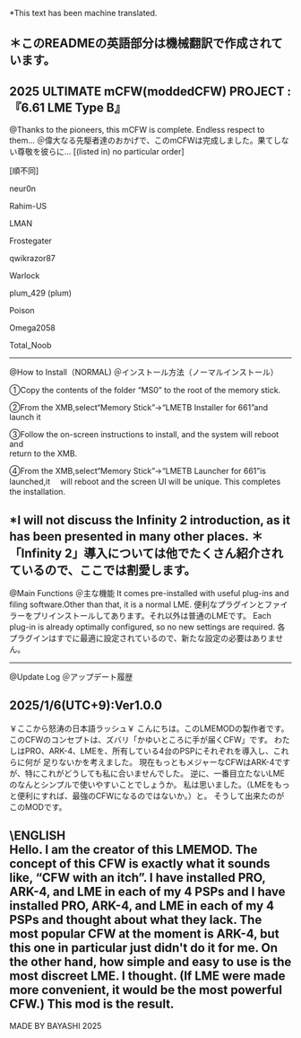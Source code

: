 *This text has been machine translated.

＊このREADMEの英語部分は機械翻訳で作成されています。
-------------------------------------------
 2025 ULTIMATE mCFW(moddedCFW) PROJECT :『6.61 LME Type B』
-------------------------------------------
@Thanks to the pioneers, this mCFW is complete. Endless respect to them...
＠偉大なる先駆者達のおかげで、このmCFWは完成しました。果てしない尊敬を彼らに…
[(listed in) no particular order]

[順不同]

neur0n

Rahim-US

LMAN

Frostegater

qwikrazor87

Warlock

plum_429 (plum)

Poison

Omega2058

Total_Noob

----------------------------------------------------------------------------------
@How to Install（NORMAL)
＠インストール方法（ノーマルインストール）

①Copy the contents of the folder “MS0” to the root of the memory stick.

②From the XMB,select“Memory Stick”->“LMETB Installer for 661”and launch it

③Follow the on-screen instructions to install, and the system will reboot and   
  return to the XMB.

④From the XMB,select“Memory Stick”->“LMETB Launcher for 661”is launched,it 
　will reboot and the screen UI will be unique. This completes the installation.

*I will not discuss the Infinity 2 introduction, as it has been presented in many other places.
＊「Infinity 2」導入については他でたくさん紹介されているので、ここでは割愛します。
-------------------------------------------
@Main Functions
＠主な機能
It comes pre-installed with useful plug-ins and filing software.Other than that, it is a normal LME.
便利なプラグインとファイラーをプリインストールしてあります。それ以外は普通のLMEです。
Each plug-in is already optimally configured, so no new settings are required.
各プラグインはすでに最適に設定されているので、新たな設定の必要はありません。

-------------------------------------------
@Update Log
＠アップデート履歴

2025/1/6(UTC+9):Ver1.0.0
-------------------------------------------
￥ここから怒涛の日本語ラッシュ￥
こんにちは。このLMEMODの製作者です。 
このCFWのコンセプトは、ズバリ「かゆいところに手が届くCFW」です。
わたしはPRO、ARK-4、LMEを、所有している4台のPSPにそれぞれを導入し、これらに何が
足りないかを考えました。
現在もっともメジャーなCFWはARK-4ですが、特にこれがどうしても私に合いませんでした。
逆に、一番目立たないLMEのなんとシンプルで使いやすいことでしょうか。
私は思いました。（LMEをもっと便利にすれば、最強のCFWになるのではないか。）と。
そうして出来たのがこのMODです。

\ENGLISH\
Hello. I am the creator of this LMEMOD.
The concept of this CFW is exactly what it sounds like, “CFW with an itch”.
I have installed PRO, ARK-4, and LME in each of my 4 PSPs and
I have installed PRO, ARK-4, and LME in each of my 4 PSPs and thought about what 
they lack.
The most popular CFW at the moment is ARK-4, but this one in particular just didn't
do it for me.
On the other hand, how simple and easy to use is the most discreet LME.
I thought. (If LME were made more convenient, it would be the most powerful CFW.) 
This mod is the result.
-------------------------------------------
MADE BY BAYASHI 2025
